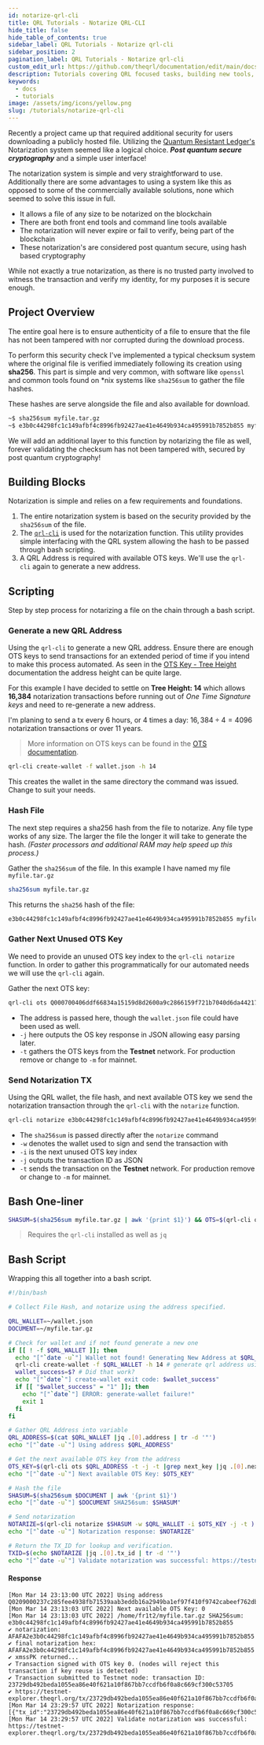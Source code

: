 ```yaml
---
id: notarize-qrl-cli
title: QRL Tutorials - Notarize QRL-CLI
hide_title: false
hide_table_of_contents: true
sidebar_label: QRL Tutorials - Notarize qrl-cli
sidebar_position: 2
pagination_label: QRL Tutorials - Notarize qrl-cli
custom_edit_url: https://github.com/theqrl/documentation/edit/main/docs/Tutorials/notarize-qrl-cli.md
description: Tutorials covering QRL focused tasks, building new tools, connecting advanced topics.
keywords:
  - docs
  - tutorials
image: /assets/img/icons/yellow.png
slug: /tutorials/notarize-qrl-cli
---
```


Recently a project came up that required additional security for users downloading a publicly hosted file. Utilizing the [Quantum Resistant Ledger's](https://theqrl.org) Notarization system seemed like a logical choice. *__Post quantum secure cryptography__* and a simple user interface!

The notarization system is simple and very straightforward to use. Additionally there are some advantages to using a system like this as opposed to some of the commercially available solutions, none which seemed to solve this issue in full. 


- It allows a file of any size to be notarized on the blockchain
- There are both front end tools and command line tools available
- The notarization will never expire or fail to verify, being part of the blockchain
- These notarization's are considered post quantum secure, using hash based cryptography


While not exactly a true notarization, as there is no trusted party involved to witness the transaction and verify my identity, for my purposes it is secure enough.

## Project Overview

The entire goal here is to ensure authenticity of a file to ensure that the file has not been tampered with nor corrupted during the download process.

To perform this security check I've implemented a typical checksum system where the original file is verified immediately following its creation using **sha256**. This part is simple and very common, with software like `openssl` and common tools found on \*nix systems like `sha256sum` to gather the file hashes. 

These hashes are serve alongside the file and also available for download. 

```bash
~$ sha256sum myfile.tar.gz
~$ e3b0c44298fc1c149afbf4c8996fb92427ae41e4649b934ca495991b7852b855 myfile.tar.gz
```

We will add an additional layer to this function by notarizing the file as well, forever validating the checksum has not been tampered with, secured by post quantum cryptography!

## Building Blocks

Notarization is simple and relies on a few requirements and foundations. 

1. The entire notarization system is based on the security provided by the `sha256sum` of the file.
2. The [`qrl-cli`](/use/node/node-cli/overview) is used for the notarization function. This utility provides simple interfacing with the QRL system allowing the hash to be passed through bash scripting.
3. A QRL Address is required with available OTS keys. We'll use the `qrl-cli` again to generate a new address.

## Scripting

Step by step process for notarizing a file on the chain through a bash script.

### Generate a new QRL Address

Using the `qrl-cli` to generate a new QRL address. Ensure there are enough OTS keys to send transactions for an extended period of time if you intend to make this process automated. As seen in the [OTS Key - Tree Height](/build/fundamentals/ots-keys#tree-height) documentation the address height can be quite large. 

For this example I have decided to settle on **Tree Height: 14** which allows **16,384** notarization transactions before running out of *One Time Signature keys* and need to re-generate a new address. 

I'm planing to send a tx every 6 hours, or 4 times a day: $16,384 \div 4=4096$ notarization transactions or over 11 years.

> More information on OTS keys can be found in the [OTS documentation](/build/fundamentals/ots-keys).

```bash
qrl-cli create-wallet -f wallet.json -h 14
```
This creates the wallet in the same directory the command was issued. Change to suit your needs.

### Hash File 

The next step requires a sha256 hash from the file to notarize. Any file type works of any size. The larger the file the longer it will take to generate the hash. *(Faster processors and additional RAM may help speed up this process.)*

Gather the `sha256sum` of the file. In this example I have named my file `myfile.tar.gz`

```bash
sha256sum myfile.tar.gz
```

This returns the `sha256` hash of the file:

```bash
e3b0c44298fc1c149afbf4c8996fb92427ae41e4649b934ca495991b7852b855 myfile.tar.gz
```

### Gather Next Unused OTS Key

We need to provide an unused OTS key index to the `qrl-cli notarize` function. In order to gather this programmatically for our automated needs we will use the `qrl-cli` again.

Gather the next OTS key:

```bash
qrl-cli ots Q000700406ddf66834a15159d8d2600a9c2866159f721b7040d6da442171b6eda316bea879808ee -j -t
```

- The address is passed here, though the `wallet.json` file could have been used as well.
- `-j` here outputs the OS key response in JSON allowing easy parsing later.
- `-t` gathers the OTS keys from the **Testnet** network. For production remove or change to `-m` for mainnet.

### Send Notarization TX

Using the QRL wallet, the file hash, and next available OTS key we send the notarization transaction through the `qrl-cli` with the `notarize` function. 

```bash
qrl-cli notarize e3b0c44298fc1c149afbf4c8996fb92427ae41e4649b934ca495991b7852b855 -M -w wallet.json -i 0 -j -t
```

- The `sha256sum` is passed directly after the `notarize` command
- `-w` denotes the wallet used to sign and send the transaction with
- `-i` is the next unused OTS key index
- `-j` outputs the transaction ID as JSON
- `-t` sends the transaction on the **Testnet** network. For production remove or change to `-m` for mainnet.

## Bash One-liner

```bash
SHASUM=$(sha256sum myfile.tar.gz | awk '{print $1}') && OTS=$(qrl-cli ots ~/wallet.json -j -t |jq .[0].next_key) && qrl-cli notarize $SHASUM -i $OTS -w ~/wallet.json -t
```

> Requires the `qrl-cli` installed as well as `jq`

## Bash Script

Wrapping this all together into a bash script.

```bash
#!/bin/bash

# Collect File Hash, and notarize using the address specified.

QRL_WALLET=~/wallet.json
DOCUMENT=~/myfile.tar.gz

# Check for wallet and if not found generate a new one
if [[ ! -f $QRL_WALLET ]]; then
  echo "["`date -u`"] Wallet not found! Generating New Address at $QRL_WALLET"
  qrl-cli create-wallet -f $QRL_WALLET -h 14 # generate qrl address using the qrl-cli, tree height 14
  wallet_success=$? # Did that work?
  echo "["`date`"] create-wallet exit code: $wallet_success"
  if [[ "$wallet_success" = "1" ]]; then
    echo "["`date`"] ERROR: generate-wallet failure!"
    exit 1
  fi
fi

# Gather QRL Address into variable
QRL_ADDRESS=$(cat $QRL_WALLET |jq .[0].address | tr -d '"')
echo "["`date -u`"] Using address $QRL_ADDRESS"

# Get the next available OTS key from the address
OTS_KEY=$(qrl-cli ots $QRL_ADDRESS -t -j -t |grep next_key |jq .[0].next_key)
echo "["`date -u`"] Next available OTS Key: $OTS_KEY"

# Hash the file
SHASUM=$(sha256sum $DOCUMENT | awk '{print $1}')
echo "["`date -u`"] $DOCUMENT SHA256sum: $SHASUM"

# Send notarization
NOTARIZE=$(qrl-cli notarize $SHASUM -w $QRL_WALLET -i $OTS_KEY -j -t )
echo "["`date -u`"] Notarization response: $NOTARIZE"

# Return the TX_ID for lookup and verification.
TXID=$(echo $NOTARIZE |jq .[0].tx_id | tr -d '"')
echo "["`date -u`"] Validate notarization was successful: https://testnet-explorer.theqrl.org/tx/$TXID"
```

#### Response

```
[Mon Mar 14 23:13:00 UTC 2022] Using address Q0209000237c285fee4938fb71539aab3eddb16a2949ba1ef97f410f9742cabeef762db30ddd180
[Mon Mar 14 23:13:03 UTC 2022] Next available OTS Key: 0
[Mon Mar 14 23:13:03 UTC 2022] /home/fr1t2/myfile.tar.gz SHA256sum: e3b0c44298fc1c149afbf4c8996fb92427ae41e4649b934ca495991b7852b855
✔ notarization: AFAFA2e3b0c44298fc1c149afbf4c8996fb92427ae41e4649b934ca495991b7852b855
✔ final notarization hex: AFAFA2e3b0c44298fc1c149afbf4c8996fb92427ae41e4649b934ca495991b7852b855
✔ xmssPK returned...
✔ Transaction signed with OTS key 0. (nodes will reject this transaction if key reuse is detected)
✔ Transaction submitted to Testnet node: transaction ID: 23729db492beda1055ea86e40f621a10f867bb7ccdfb6f0a8c669cf300c53705
✔ https://testnet-explorer.theqrl.org/tx/23729db492beda1055ea86e40f621a10f867bb7ccdfb6f0a8c669cf300c53705
[Mon Mar 14 23:29:57 UTC 2022] Notarization response: [{"tx_id":"23729db492beda1055ea86e40f621a10f867bb7ccdfb6f0a8c669cf300c53705"}]
[Mon Mar 14 23:29:57 UTC 2022] Validate notarization was successful: https://testnet-explorer.theqrl.org/tx/23729db492beda1055ea86e40f621a10f867bb7ccdfb6f0a8c669cf300c53705
```
